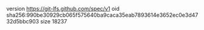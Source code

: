version https://git-lfs.github.com/spec/v1
oid sha256:990be30929cb065f575640ba9caca35eab7893614e3652ec0e3d4732d5bbc903
size 18237
